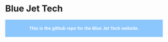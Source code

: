 # Blue Jet Tech

<p style="font-family: 'Montserrat', sans-serif; font-weight: 800; color: #fff; background-color: #8bc6fc; text-align: center; padding: 20px;">This is the github repo for the Blue Jet Tech website.</p>
